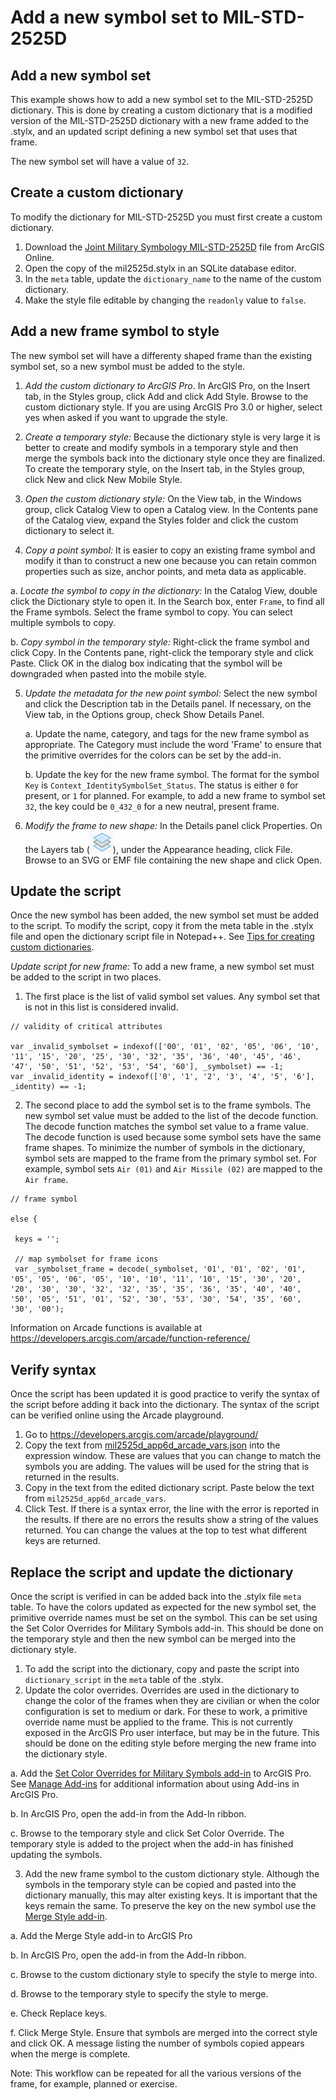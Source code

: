 # Add a new symbol set to MIL-STD-2525D

## Add a new symbol set

This example shows how to add a new symbol set to the MIL-STD-2525D dictionary. This is done by creating a custom dictionary that is a modified version of the MIL-STD-2525D dictionary with a new frame added to the .stylx, and an updated script defining a new symbol set that uses that frame.

The new symbol set will have a value of `32`.

## Create a custom dictionary

To modify the dictionary for MIL-STD-2525D you must first create a custom dictionary.
1. Download the [Joint Military Symbology MIL-STD-2525D](https://www.arcgis.com/home/item.html?id=44b781991d194dd8bc423e642c1932c5) file from ArcGIS Online.
2. Open the copy of the mil2525d.stylx in an SQLite database editor.
3. In the `meta` table, update the `dictionary_name` to the name of the custom dictionary.
4. Make the style file editable by changing the `readonly` value to `false`.

## Add a new frame symbol to style

The new symbol set will have a differenty shaped frame than the existing symbol set, so a new symbol must be added to the style.
1. _Add the custom dictionary to ArcGIS Pro_. In ArcGIS Pro, on the Insert tab, in the Styles group, click Add and click Add Style. Browse to the custom dictionary style. If you are using ArcGIS Pro 3.0 or higher, select yes when asked if you want to upgrade the style.

2. _Create a temporary style:_ Because the dictionary style is very large it is better to create and modify symbols in a temporary style and then merge the symbols back into the dictionary style once they are finalized. To create the temporary style, on the Insert tab, in the Styles group, click New and click New Mobile Style.
 <!--- (edie) I was really confused by an editing style. this sounds like it has something to do with feature editing. can we just call it a temp style? --->

3. _Open the custom dictionary style:_ On the View tab, in the Windows group, click Catalog View to open a Catalog view. In the Contents pane of the Catalog view, expand the Styles folder and click the custom dictionary to select it.

4. _Copy a point symbol:_ It is easier to copy an existing frame symbol and modify it than to construct a new one because you can retain common properties such as size, anchor points, and meta data as applicable.

 a. _Locate the symbol to copy in the dictionary:_ In the Catalog View, double click the Dictionary style to open it. In the Search box, enter `Frame`, to find all the Frame symbols. Select the frame symbol to copy. You can select multiple symbols to copy.

 b. _Copy symbol in the temporary style:_ Right-click the frame symbol and click Copy. In the Contents pane, right-click the temporary style and click Paste. Click OK in the dialog box indicating that the symbol will be downgraded when pasted into the mobile style.

5. _Update the metadata for the new point symbol:_ Select the new symbol and click the Description tab in the Details panel. If necessary, on the View tab, in the Options group, check Show Details Panel.

   a. Update the name, category, and tags for the new frame symbol as appropriate. The Category must include the word 'Frame' to ensure that the primitive overrides for the colors can be set by the add-in.

   b. Update the key for the new frame symbol. The format for the symbol `Key` is `Context_IdentitySymbolSet_Status`. The status is either `0` for present, or `1` for planned. For example, to add a new frame to symbol set `32`, the key could be `0_432_0` for a new neutral, present frame.

6. _Modify the frame to new shape:_ In the Details panel click Properties. On the Layers tab (![symbol layers icon](images/symbollayers.png)), under the Appearance heading, click File. Browse to an SVG or EMF file containing the new shape and click Open.

## Update the script

Once the new symbol has been added, the new symbol set must be added to the script. To modify the script, copy it from the meta table in the .stylx file and open the dictionary script file in Notepad++. See [Tips for creating custom dictionaries](tips-for-creating-custom-dictionaries.md).

_Update script for new frame:_ To add a new frame, a new symbol set must be added to the script in two places.

1. The first place is the list of valid symbol set values. Any symbol set that is not in this list is considered invalid.

```
// validity of critical attributes

var _invalid_symbolset = indexof(['00', '01', '02', '05', '06', '10', '11', '15', '20', '25', '30', '32', '35', '36', '40', '45', '46', '47', '50', '51', '52', '53', '54', '60'], _symbolset) == -1;
var _invalid_identity = indexof(['0', '1', '2', '3', '4', '5', '6'], _identity) == -1;

```

2. The second place to add the symbol set is to the frame symbols. The new symbol set value must be added to the list of the decode function. The decode function matches the symbol set value to a frame value. The decode function is used because some symbol sets have the same frame shapes. To minimize the number of symbols in the dictionary, symbol sets are mapped to the frame from the primary symbol set. For example, symbol sets `Air (01)` and `Air Missile (02)` are mapped to the `Air frame`.

```
// frame symbol

else {

 keys = '';

 // map symbolset for frame icons
 var _symbolset_frame = decode(_symbolset, '01', '01', '02', '01', '05', '05', '06', '05', '10', '10', '11', '10', '15', '30', '20', '20', '30', '30', '32', '32', '35', '35', '36', '35', '40', '40', '50', '05', '51', '01', '52', '30', '53', '30', '54', '35', '60', '30', '00');

 ```

Information on Arcade functions is available at https://developers.arcgis.com/arcade/function-reference/

## Verify syntax
Once the script has been updated it is good practice to verify the syntax of the script before adding it back into the dictionary. The syntax of the script can be verified online using the Arcade playground.
1. Go to https://developers.arcgis.com/arcade/playground/
2. Copy the text from [mil2525d_app6d_arcade_vars.json](../variable_declarations/mil2525d_app6d_arcade_vars.json) into the expression window. These are values that you can change to match the symbols you are adding. The values will be used for the string that is returned in the results.
3. Copy in the text from the edited dictionary script. Paste below the text from `mil2525d_app6d_arcade_vars`.
4. Click Test. If there is a syntax error, the line with the error is reported in the results. If there are no errors the results show a string of the values returned. You can change the values at the top to test what different keys are returned.

## Replace the script and update the dictionary
Once the script is verified in can be added back into the .stylx file `meta` table. To have the colors updated as expected for the new symbol set, the primitive override names must be set on the symbol. This can be set using the Set Color Overrides for Military Symbols add-in. This should be done on the temporary style and then the new symbol can be merged into the dictionary style.
1. To add the script into the dictionary, copy and paste the script into `dictionary_script` in the `meta` table of the .stylx.
2. Update the color overrides. Overrides are used in the dictionary to change the color of the frames when they are civilian or when the color configuration is set to medium or dark. For these to work, a primitive override name must be applied to the frame. This is not currently exposed in the ArcGIS Pro user interface, but may be in the future. This should be done on the editing style before merging the new frame into the dictionary style.

  a. Add the [Set Color Overrides for Military Symbols add-in](../Add-Ins/Set_Color_Overrides_for_Military_Symbols) to ArcGIS Pro. See [Manage Add-ins](https://pro.arcgis.com/en/pro-app/get-started/manage-add-ins.htm) for additional information about using Add-ins in ArcGIS Pro.

 b. In ArcGIS Pro, open the add-in from the Add-In ribbon.

 c. Browse to the temporary style and click Set Color Override. The temporary style is added to the project when the add-in has finished updating the symbols.

3. Add the new frame symbol to the custom dictionary style. Although the symbols in the temporary style can be copied and pasted into the dictionary manually, this may alter existing keys. It is important that the keys remain the same. To preserve the key on the new symbol use the [Merge Style add-in](../Add-Ins/Merge_Styles).

 a. Add the Merge Style add-in to ArcGIS Pro

 b. In ArcGIS Pro, open the add-in from the Add-In ribbon.

 c. Browse to the custom dictionary style to specify the style to merge into.

 d. Browse to the temporary style to specify the style to merge.

 e. Check Replace keys.

 f. Click Merge Style. Ensure that symbols are merged into the correct style and click OK. A message listing the number of symbols copied appears when the merge is complete.

Note: This workflow can be repeated for all the various versions of the frame, for example, planned or exercise.
